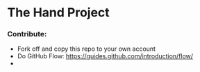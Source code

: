 # The Hand Project

### Contribute:
* Fork off and copy this repo to your own account
* Do GitHub Flow: https://guides.github.com/introduction/flow/ 
* 
